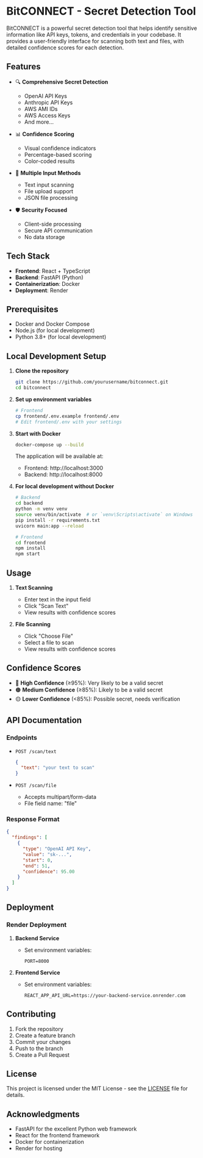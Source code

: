 # BitCONNECT - Secret Detection Tool

BitCONNECT is a powerful secret detection tool that helps identify sensitive information like API keys, tokens, and credentials in your codebase. It provides a user-friendly interface for scanning both text and files, with detailed confidence scores for each detection.

## Features

- 🔍 **Comprehensive Secret Detection**
  - OpenAI API Keys
  - Anthropic API Keys
  - AWS AMI IDs
  - AWS Access Keys
  - And more...

- 📊 **Confidence Scoring**
  - Visual confidence indicators
  - Percentage-based scoring
  - Color-coded results

- 📝 **Multiple Input Methods**
  - Text input scanning
  - File upload support
  - JSON file processing

- 🛡️ **Security Focused**
  - Client-side processing
  - Secure API communication
  - No data storage

## Tech Stack

- **Frontend**: React + TypeScript
- **Backend**: FastAPI (Python)
- **Containerization**: Docker
- **Deployment**: Render

## Prerequisites

- Docker and Docker Compose
- Node.js (for local development)
- Python 3.8+ (for local development)

## Local Development Setup

1. **Clone the repository**
   ```bash
   git clone https://github.com/yourusername/bitconnect.git
   cd bitconnect
   ```

2. **Set up environment variables**
   ```bash
   # Frontend
   cp frontend/.env.example frontend/.env
   # Edit frontend/.env with your settings
   ```

3. **Start with Docker**
   ```bash
   docker-compose up --build
   ```
   The application will be available at:
   - Frontend: http://localhost:3000
   - Backend: http://localhost:8000

4. **For local development without Docker**
   ```bash
   # Backend
   cd backend
   python -m venv venv
   source venv/bin/activate  # or `venv\Scripts\activate` on Windows
   pip install -r requirements.txt
   uvicorn main:app --reload

   # Frontend
   cd frontend
   npm install
   npm start
   ```

## Usage

1. **Text Scanning**
   - Enter text in the input field
   - Click "Scan Text"
   - View results with confidence scores

2. **File Scanning**
   - Click "Choose File"
   - Select a file to scan
   - View results with confidence scores

## Confidence Scores

- 🔴 **High Confidence** (≥95%): Very likely to be a valid secret
- 🟠 **Medium Confidence** (≥85%): Likely to be a valid secret
- 🟡 **Lower Confidence** (<85%): Possible secret, needs verification

## API Documentation

### Endpoints

- `POST /scan/text`
  ```json
  {
    "text": "your text to scan"
  }
  ```

- `POST /scan/file`
  - Accepts multipart/form-data
  - File field name: "file"

### Response Format
```json
{
  "findings": [
    {
      "type": "OpenAI API Key",
      "value": "sk-...",
      "start": 0,
      "end": 51,
      "confidence": 95.00
    }
  ]
}
```

## Deployment

### Render Deployment

1. **Backend Service**
   - Set environment variables:
     ```
     PORT=8000
     ```

2. **Frontend Service**
   - Set environment variables:
     ```
     REACT_APP_API_URL=https://your-backend-service.onrender.com
     ```

## Contributing

1. Fork the repository
2. Create a feature branch
3. Commit your changes
4. Push to the branch
5. Create a Pull Request

## License

This project is licensed under the MIT License - see the [LICENSE](LICENSE) file for details.

## Acknowledgments

- FastAPI for the excellent Python web framework
- React for the frontend framework
- Docker for containerization
- Render for hosting 